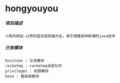 # hongyouyou
##### 项目描述
```
小陈的网站-以养的蓝白英短喵为名，用于搭建各种新潮的java技术
```
##### 已有模块
```
businsee : 业务模块
rocketmq : rocketmq消息队列
privileges : 权限模块
base : 基础类模块
```